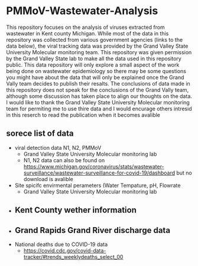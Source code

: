 # PMMoV-Wastewater-Analysis

This repository focuses on the analysis of viruses extracted from wastewater in Kent county Michigan.
While most of the data in this repository was collected from various government agencies (links to the data below), the viral tracking data was provided by the Grand Valley State University Molecular monitoring team.
This repository was given permission by the Grand Valley State lab to make all the data used in this repository public.
This data repository will only explore a small aspect of the work being done on wastewater epidemiology so there may be some questions you might have about the data that will only be explained once the Grand Vally team decides to publish their resalts.
The conclusions of data made in this repository does not speak for the conclusions of the Grand Vally team, although some discussion has taken place to align our thoughts on the data.
I would like to thank the Grand Valley State University Molecular monitoring team for permiting me to use thire data and I would encurage others intresid in this reserch to read the publication when it becomes avalible

## sorece list of data

* viral detection data N1, N2, PMMoV
  - Grand Valley State University Molecular monitoring lab
  - N1, N2 data can also be found on https://www.michigan.gov/coronavirus/stats/wastewater-surveillance/wastewater-surveillance-for-covid-19/dashboard but no download is avalible
* Site spicifc envirmental perameters (Water Tempature, pH, Flowrate
  - Grand Valley State University Molecular monitoring lab
* Kent County wether information
  -
* Grand Rapids Grand River discharge data
  -
* National deaths due to COVID-19 data
  - https://covid.cdc.gov/covid-data-tracker/#trends_weeklydeaths_select_00
